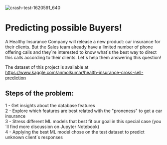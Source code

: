 ![crash-test-1620591_640](https://user-images.githubusercontent.com/73612432/103824033-ea651c00-5051-11eb-9b73-d2191e206b42.jpg)
# Predicting possible Buyers!
A Healthy Insurance Company will release a new product: car insurance for their clients. But the Sales team already have a limited number of phone offering calls and they´re interested to know what´s the best way to direct this calls according to their clients. Let´s help them answering this question!

The dataset of this project is available at https://www.kaggle.com/anmolkumar/health-insurance-cross-sell-prediction

## Steps of the problem:
1 - Get insights about the database features  
2 - Explore which features are best related with the "proneness" to get a car insurance  
3 - Stress different ML models that best fit our goal in this special case (you´ll find more discussion on Jupyter Notebook)  
4 - Applying the best ML model chose on the test dataset to predict unknown client´s responses  
